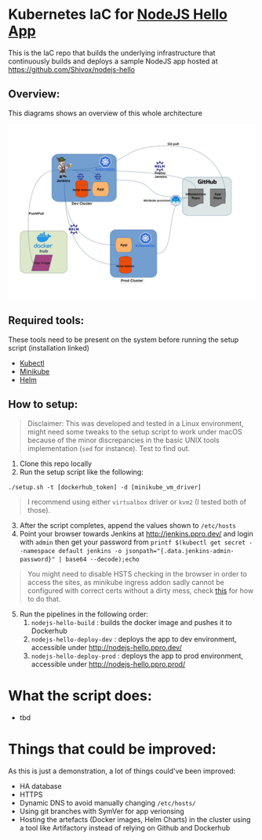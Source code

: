 # Kubernetes IaC for [NodeJS Hello App](https://github.com/Shivox/nodejs-hello)

This is the IaC repo that builds the underlying infrastructure that continuously builds and deploys a sample NodeJS app hosted at
https://github.com/Shivox/nodejs-hello
## Overview:
This diagrams shows an overview of this whole architecture

![Overview Diagram](overview.jpg)

## Required tools:
These tools need to be present on the system before running the setup script (installation linked)

- [Kubectl](https://kubernetes.io/docs/tasks/tools/install-kubectl/)
- [Minikube](https://kubernetes.io/docs/tasks/tools/install-minikube/)
- [Helm](https://helm.sh/docs/intro/install/)

## How to setup:
> Disclaimer: This was developed and tested in a Linux environment, might need some tweaks to the setup script to work under macOS because of the minor discrepancies in the basic UNIX tools implementation (`sed` for instance). Test to find out.

1. Clone this repo locally
2. Run the setup script like the following:
```
./setup.sh -t [dockerhub_token] -d [minikube_vm_driver]
```
>I recommend using either `virtualbox` driver or `kvm2` (I tested both of those).
3. After the script completes, append the values shown to `/etc/hosts`
4. Point your browser towards Jenkins at http://jenkins.ppro.dev/ and login with `admin` then get your password from `printf $(kubectl get secret --namespace default jenkins -o jsonpath="{.data.jenkins-admin-password}" | base64 --decode);echo`
> You might need to disable HSTS checking in the browser in order to access the sites, as minikube ingress addon sadly cannot be configured with correct certs without a dirty mess, check [this](https://tutoref.com/how-to-prevent-firefox-and-chrome-from-forcing-dev-and-foo-domains-to-use-https/) for how to do that.
5. Run the pipelines in the following order:
    1. `nodejs-hello-build` : builds the docker image and pushes it to Dockerhub
    2. `nodejs-hello-deploy-dev` : deploys the app to dev environment, accessible under http://nodejs-hello.ppro.dev/
    3. `nodejs-hello-deploy-prod` : deploys the app to prod environment, accessible under http://nodejs-hello.ppro.prod/

# What the script does:
- tbd

# Things that could be improved:
As this is just a demonstration, a lot of things could've been improved:
- HA database
- HTTPS
- Dynamic DNS to avoid manually changing `/etc/hosts/`
- Using git branches with SymVer for app verionsing
- Hosting the artefacts (Docker images, Helm Charts) in the cluster using a tool like Artifactory instead of relying on Github and Dockerhub